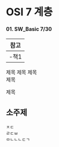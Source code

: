# OSI 7 계층
#### 01. SW_Basic 7/30

|참고|
|-|
|-책1|

제목
제목
제목<br>
제목

제목

소주제
-------

```
ㅈㄷ
ㄹㄷㅂ
ㅁㄴㄴㄴㄷㄱ
```
